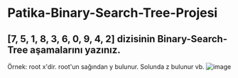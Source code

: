 # Patika-Binary-Search-Tree-Projesi

## [7, 5, 1, 8, 3, 6, 0, 9, 4, 2] dizisinin Binary-Search-Tree aşamalarını yazınız.
  Örnek: root x'dir. root'un sağından y bulunur. Solunda z bulunur vb.
  ![image](https://user-images.githubusercontent.com/79585917/175666942-59fe75cb-e7ed-4ba0-91ac-26c116f51622.png)
